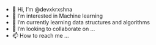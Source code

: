 - 👋 Hi, I’m @devxkrxshna
- 👀 I’m interested in Machine learning
- 🌱 I’m currently learning data structures and algorithms
- 💞️ I’m looking to collaborate on ...
- 📫 How to reach me ...

<!---
devxkrxshna/devxkrxshna is a ✨ special ✨ repository because its `README.md` (this file) appears on your GitHub profile.
You can click the Preview link to take a look at your changes.
--->
